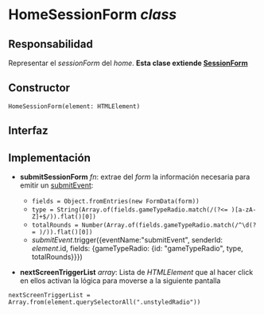 # HomeSessionForm _class_

## Responsabilidad

Representar el _sessionForm_ del _home_. **Esta clase extiende [SessionForm](./SessionForm.md)**

## Constructor

```
HomeSessionForm(element: HTMLElement)
```

## Interfaz

## Implementación

-   **submitSessionForm** _fn_: extrae del _form_ la información necesaria para emitir un [submitEvent](./display.md#eventos):

    -   `fields = Object.fromEntries(new FormData(form))`
    -   `type = String(Array.of(fields.gameTypeRadio.match(/(?<= )[a-zA-Z]+$/)).flat()[0])`
    -   `totalRounds = Number(Array.of(fields.gameTypeRadio.match(/^\d(?= )/)).flat()[0])`
    -   _submitEvent_.trigger({eventName:"submitEvent", senderId: _element_.id, fields: {gameTypeRadio: {id: "gameTypeRadio", type, totalRounds}}})

-   **nextScreenTriggerList** _array_: Lista de _HTMLElement_ que al hacer click en ellos activan la lógica para moverse a la siguiente pantalla

```
nextScreenTriggerList = Array.from(element.querySelectorAll(".unstyledRadio"))
```
